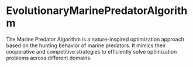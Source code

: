 # EvolutionaryMarinePredatorAlgorithm
The Marine Predator Algorithm is a nature-inspired optimization approach based on the hunting behavior of marine predators. It mimics their cooperative and competitive strategies to efficiently solve optimization problems across different domains.
